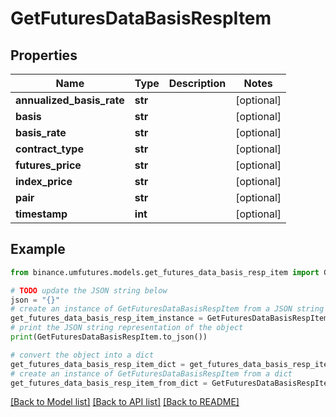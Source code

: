 # GetFuturesDataBasisRespItem


## Properties

Name | Type | Description | Notes
------------ | ------------- | ------------- | -------------
**annualized_basis_rate** | **str** |  | [optional] 
**basis** | **str** |  | [optional] 
**basis_rate** | **str** |  | [optional] 
**contract_type** | **str** |  | [optional] 
**futures_price** | **str** |  | [optional] 
**index_price** | **str** |  | [optional] 
**pair** | **str** |  | [optional] 
**timestamp** | **int** |  | [optional] 

## Example

```python
from binance.umfutures.models.get_futures_data_basis_resp_item import GetFuturesDataBasisRespItem

# TODO update the JSON string below
json = "{}"
# create an instance of GetFuturesDataBasisRespItem from a JSON string
get_futures_data_basis_resp_item_instance = GetFuturesDataBasisRespItem.from_json(json)
# print the JSON string representation of the object
print(GetFuturesDataBasisRespItem.to_json())

# convert the object into a dict
get_futures_data_basis_resp_item_dict = get_futures_data_basis_resp_item_instance.to_dict()
# create an instance of GetFuturesDataBasisRespItem from a dict
get_futures_data_basis_resp_item_from_dict = GetFuturesDataBasisRespItem.from_dict(get_futures_data_basis_resp_item_dict)
```
[[Back to Model list]](../README.md#documentation-for-models) [[Back to API list]](../README.md#documentation-for-api-endpoints) [[Back to README]](../README.md)


